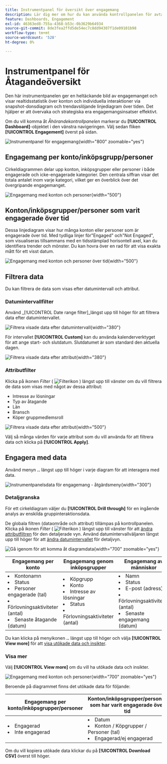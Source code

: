 ```yaml
---
title: Instrumentpanel för översikt över engagemang
description: Lär dig mer om hur du kan använda kontrollpanelen för avtalsöversikt för att övervaka dina engagemangsinsatser.
feature: Dashboards, Engagement
exl-id: 46363ed8-755a-4368-b53c-0b3629b64934
source-git-commit: 8de3fea2ffd5de54ec7c8dd94307f1de09101b98
workflow-type: tm+mt
source-wordcount: '528'
ht-degree: 0%

---
```


# Instrumentpanel för Åtagandeöversikt

Den här instrumentpanelen ger en heltäckande bild av engagemanget och visar realtidsstatistik över konton och individuella interaktioner via snapshot-donsdiagram och trendavslöjande linjediagram över tiden. Det hjälper er att övervaka och strategiska era engagemangsinsatser effektivt.

Om du vill komma åt _Åhörandekontrollpanelen_ markerar du **[!UICONTROL Dashboard]**-objektet i den vänstra navigeringen. Välj sedan fliken **[!UICONTROL Engagement]** överst på sidan.

<!-- To generate a shareable PDF of your current view, click **[!UICONTROL Export]** at the top-right corner of the page. To engage with the data, use the action menu in the top-right corner. -->

![Instrumentpanel för engagemang](./assets/engagement-dashboard.png){width="800" zoomable="yes"}

## Engagemang per konto/inköpsgrupp/personer

Cirkeldiagrammen delar upp konton, inköpsgrupper eller personer i både engagerade och icke-engagerade kategorier. Den centrala siffran visar det totala antalet inom varje kategori, vilket ger en överblick över det övergripande engagemanget.

![Engagemang med konton och personer](assets/engagement-accounts.png){width="500"}

## Konton/inköpsgrupper/personer som varit engagerade över tid

Dessa linjediagram visar hur många konton eller personer som är engagerade över tid. Med tydliga linjer för&quot;Engaged&quot; och&quot;Not Engaged&quot;, som visualiseras tillsammans med en tidsstämplad horisontell axel, kan du identifiera trender och mönster. Du kan hovra över en rad för att visa exakta mått för ett visst datum.

![Engagemang med konton och personer över tid](assets/engagement-accounts-over-time.png){width="500"}

## Filtrera data

Du kan filtrera de data som visas efter datumintervall och attribut.

### Datumintervallfilter

Använd _[!UICONTROL Date range filter]_längst upp till höger för att filtrera data efter datumintervallet.

![Filtrera visade data efter datumintervall](./assets/engagement-date-filter.png){width="380"}

För intervallet **[!UICONTROL Custom]** kan du använda kalenderverktyget för att ange start- och slutdatum. Slutdatumet är som standard den aktuella dagen.

![Filtrera visade data efter attribut](./assets/engagement-date-filter-custom.png){width="380"}

### Attributfilter

Klicka på ikonen _Filter_ ( ![Filterikon](../assets/do-not-localize/icon-filter.svg) ) längst upp till vänster om du vill filtrera de data som visas med något av dessa attribut:

* Intresse av lösningar
* Typ av åtagande
* Län
* Bransch
* Köper gruppmedlemsroll

![Filtrera visade data efter attribut](./assets/engagement-dashboard-filters.png){width="500"}

Välj så många värden för varje attribut som du vill använda för att filtrera data och klicka på **[!UICONTROL Apply]**.

## Engagera med data

Använd menyn **..** längst upp till höger i varje diagram för att interagera med data.

![Instrumentpanelsdata för engagemang - åtgärdsmeny](assets/engagement-action-menu.png){width="300"}

### Detaljgranska

För ett cirkeldiagram väljer du **[!UICONTROL Drill through]** för en ingående analys av enskilda gruppinteraktionsdata.

De globala filtren (dataområde och attribut) tillämpas på kontrollpanelen. Klicka på ikonen _Filter_ ( ![Filterikon](../assets/do-not-localize/icon-filter.svg) ) längst upp till vänster för att [ändra attributfiltren](#filter-the-data) för den detaljerade vyn. Använd datumintervallväljaren längst upp till höger för att [ändra datumintervallet](#date-range-filter) för detaljvyn.

![Gå igenom för att komma åt diagramdata](./assets/engagement-buying-groups-drill-through.png){width="700" zoomable="yes"}

| Engagemang per konto | Engagemang genom inköpsgrupper | Engagemang av människor |
| ---------------------- | --------------------------- | -------------------- |
| <li>Kontonamn <li>Status <li>Personer engagerade (tal)<li>Förlovningsaktiviteter (antal) <li>Senaste åtagande (datum) | <li>Köpgrupp <li>Konto <li>Intresse av lösningar <li>Status <li>Förlovningsaktiviteter (antal) | <li>Namn <li>Status <li>E-post (adress) <li>Förlovningsaktiviteter (antal) <li>Senaste engagemang (datum) |

Du kan klicka på menyikonen **..** längst upp till höger och välja **[!UICONTROL View more]** för att [visa utökade data och insikter](#view-more).

### Visa mer

Välj **[!UICONTROL View more]** om du vill ha utökade data och insikter.

![Engagemang med konton och personer](./assets/engagement-buying-groups-time-view-more.png){width="700" zoomable="yes"}

Beroende på diagrammet finns det utökade data för följande:

| Engagemang per konto/inköpsgrupper/personer | Konton/inköpsgrupper/personer som har varit engagerade över tid |
| ----------------------------------------------- | -------------------------------------------------- | 
| <li>Engagerad <li>Inte engagerad | <li>Datum <li>Konton / Köpgrupper / Personer (tal) <li>Engagerad/ej engagerad |

Om du vill kopiera utökade data klickar du på **[!UICONTROL Download CSV]** överst till höger.
